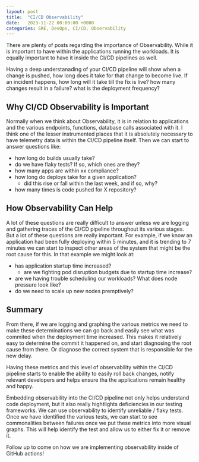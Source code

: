 ```yaml
---
layout: post
title:  "CI/CD Observability"
date:   2023-11-22 00:00:00 +0000
categories: SRE, DevOps, CI/CD, Observability
---
```



There are plenty of posts regarding the importance of Observability. While it is important to have within the applications running the workloads. It is equally important to have it inside the CI/CD pipelines as well.

Having a deep understanading of your CI/CD pipeline will show
when a change is pushed, how long does it take for that change to become live.
If an incident happens, how long will it take till the fix is live?
how many changes result in a failure?
what is the deployment frequency?


## Why CI/CD Observability is Important
Normally when we think about Observability, it is in relation to applications and the various endpoints, functions, database calls associated with it. I think one of the lesser instrumented places that it is absolutely necessary to have telemetry data is within the CI/CD pipeline itself. Then we can start to answer questions like:
- how long do builds usually take?
- do we have flaky tests? If so, which ones are they?
- how many apps are within xx compliance?
- how long do deploys take for a given application?
  - did this rise or fall within the last week, and if so, why?
- how many times is code pushed for X repository?


## How Observability Can Help

A lot of these questions are really difficult to answer unless we are logging and gathering traces of the CI/CD pipeline throughout its various stages. But a lot of these questions are really important. For example, if we know an application had been fully deploying within 5 minutes, and it is trending to 7 minutes we can start to inspect other areas of the system that might be the root cause for this.
In that example we might look at:
- has application startup time increased?
    - are we fighting pod disruption budgets due to startup time increase?
- are we having trouble scheduling our workloads? What does node pressure look like?
- do we need to scale up new nodes premptively?

## Summary

From there, if we are logging and graphing the various metrics we need to make these determinations we can go back and easily see what was commited when the deployment time increased. This makes it relatively easy to determine the commit it happened on, and start diagnosing the root cause from there. Or diagnose the correct system that is responsible for the new delay.

Having these metrics and this level of observability within the CI/CD pipeline starts to enable the ability to easily roll back changes, notify relevant developers and helps ensure tha the applications remain healthy and happy.

Embedding observability into the CI/CD pipeline not only helps understand code deployment, but it also really hightlights deficiencies in our testing frameworks. We can use observability to identify unreliable / flaky tests. Once we have identified the various tests, we can start to see commonalities between failures once we put these metrics into more visual graphs. This will help identify the test and allow us to either fix it or remove it.



Follow up to come on how we are implementing observability inside of GitHub actions!
